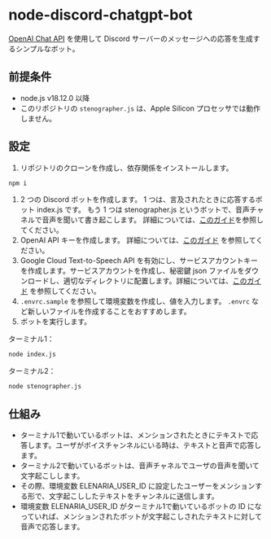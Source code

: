 # node-discord-chatgpt-bot

[OpenAI Chat API](https://platform.openai.com/docs/guides/chat) を使用して Discord サーバーのメッセージへの応答を生成するシンプルなボット。

## 前提条件

- node.js v18.12.0 以降
- このリポジトリの `stenographer.js` は、Apple Silicon プロセッサでは動作しません。

## 設定

1. リポジトリのクローンを作成し、依存関係をインストールします。

```bash
npm i
```

1. 2 つの Discord ボットを作成します。 1 つは、言及されたときに応答するボット index.js です。 もう 1 つは stenographer.js というボットで、音声チャネルで音声を聞いて書き起こします。 詳細については、[このガイド](https://discordjs.guide/preparations/setting-up-a-bot-application.html#creating-your-bot)を参照してください。
1. OpenAI API キーを作成します。 詳細については、[このガイド](https://beta.openai.com/docs/developer-quickstart/your-api-keys) を参照してください。
1. Google Cloud Text-to-Speech API を有効にし、サービスアカウントキーを作成します。サービスアカウントを作成し、秘密鍵 json ファイルをダウンロードし、適切なディレクトリに配置します。詳細については、[このガイド](https://cloud.google.com/text-to-speech/docs/quickstart-client-libraries?hl=ja) を参照してください。
1. `.envrc.sample` を参照して環境変数を作成し、値を入力します。 `.envrc` など新しいファイルを作成することをおすすめします。
1. ボットを実行します。

ターミナル1：

```bash
node index.js
```

ターミナル2：

```bash
node stenographer.js
```

## 仕組み

- ターミナル1で動いているボットは、メンションされたときにテキストで応答します。ユーザがボイスチャンネルにいる時は、テキストと音声で応答します。
- ターミナル2で動いているボットは、音声チャネルでユーザの音声を聞いて文字起こしします。
- その際、環境変数 ELENARIA_USER_ID に設定したユーザーをメンションする形で、文字起こししたテキストをチャンネルに送信します。
- 環境変数 ELENARIA_USER_ID がターミナル1で動いているボットの ID になっていれば、メンションされたボットが文字起こしされたテキストに対して音声で応答します。
